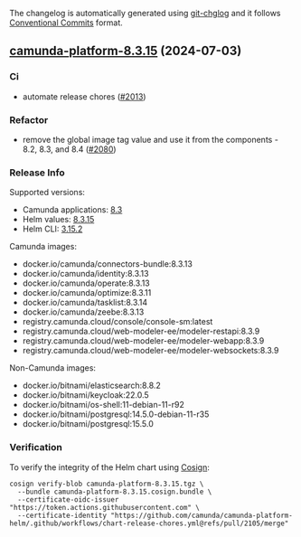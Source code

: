 The changelog is automatically generated using [git-chglog](https://github.com/git-chglog/git-chglog)
and it follows [Conventional Commits](https://www.conventionalcommits.org/en/v1.0.0/) format.


<a name="camunda-platform-8.3.15"></a>
## [camunda-platform-8.3.15](https://github.com/camunda/camunda-platform-helm/releases/tag/camunda-platform-8.3.15) (2024-07-03)

### Ci

* automate release chores ([#2013](https://github.com/camunda/camunda-platform-helm/issues/2013))

### Refactor

* remove the global image tag value and use it from the components - 8.2, 8.3, and 8.4 ([#2080](https://github.com/camunda/camunda-platform-helm/issues/2080))

### Release Info

Supported versions:

- Camunda applications: [8.3](https://github.com/camunda/camunda-platform/releases?q=tag%3A8.3&expanded=true)
- Helm values: [8.3.15](https://artifacthub.io/packages/helm/camunda/camunda-platform/8.3.15#parameters)
- Helm CLI: [3.15.2](https://github.com/helm/helm/releases/tag/v3.15.2)

Camunda images:

- docker.io/camunda/connectors-bundle:8.3.13
- docker.io/camunda/identity:8.3.13
- docker.io/camunda/operate:8.3.13
- docker.io/camunda/optimize:8.3.11
- docker.io/camunda/tasklist:8.3.14
- docker.io/camunda/zeebe:8.3.13
- registry.camunda.cloud/console/console-sm:latest
- registry.camunda.cloud/web-modeler-ee/modeler-restapi:8.3.9
- registry.camunda.cloud/web-modeler-ee/modeler-webapp:8.3.9
- registry.camunda.cloud/web-modeler-ee/modeler-websockets:8.3.9

Non-Camunda images:

- docker.io/bitnami/elasticsearch:8.8.2
- docker.io/bitnami/keycloak:22.0.5
- docker.io/bitnami/os-shell:11-debian-11-r92
- docker.io/bitnami/postgresql:14.5.0-debian-11-r35
- docker.io/bitnami/postgresql:15.5.0

### Verification

To verify the integrity of the Helm chart using [Cosign](https://docs.sigstore.dev/signing/quickstart/):

```shell
cosign verify-blob camunda-platform-8.3.15.tgz \
  --bundle camunda-platform-8.3.15.cosign.bundle \
  --certificate-oidc-issuer "https://token.actions.githubusercontent.com" \
  --certificate-identity "https://github.com/camunda/camunda-platform-helm/.github/workflows/chart-release-chores.yml@refs/pull/2105/merge"
```
